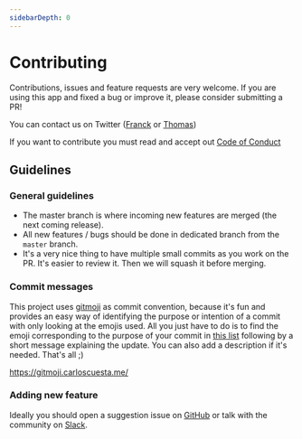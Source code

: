 ```yaml
---
sidebarDepth: 0
---
```


# Contributing

Contributions, issues and feature requests are very welcome. If you are using this app and fixed a bug or improve it, please consider submitting a PR!

You can contact us on Twitter ([Franck](https://twitter.com/FranckAbgrall) or [Thomas](https://twitter.com/tbetous))

If you want to contribute you must read and accept out [Code of Conduct](../code-of-conduct/)

## Guidelines

### General guidelines

- The master branch is where incoming new features are merged (the next coming release).
- All new features / bugs should be done in dedicated branch from the `master` branch.
- It's a very nice thing to have multiple small commits as you work on the PR. It's easier to review it. Then we will squash it before merging.

### Commit messages

This project uses [gitmoji](https://gitmoji.carloscuesta.me/) as commit convention, because it's fun and provides an easy way of identifying the purpose or intention of a commit with only looking at the emojis used. All you just have to do is to find the emoji corresponding to the purpose of your commit in [this list](https://gitmoji.carloscuesta.me/) following by a short message explaining the update. You can also add a description if it's needed. That's all ;)

https://gitmoji.carloscuesta.me/

### Adding new feature

Ideally you should open a suggestion issue on [GitHub](https://github.com/kefranabg/bento-starter) or talk with the community on [Slack](https://join.slack.com/t/bento-starter/shared_invite/enQtNjE5OTI5MzQyMTE3LTVjYjM3YjMzMGQ4NjgzYzY5YWMwNDkyY2VmMzg4ODg0OTkwZDRhMzg3OWU0MGY1MGYwMmVjYThiMmU2YzBjODY).
